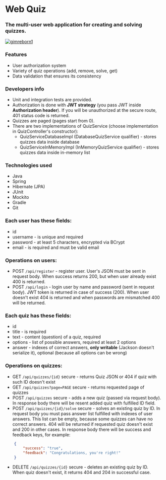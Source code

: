 # Web Quiz
### The multi-user web application for creating and solving quizzes.

[![gjmreborn1](https://circleci.com/gh/gjmreborn1/WebQuiz.svg?style=shield)](https://circleci.com)

### Features
* User authorization system
* Variety of quiz operations (add, remove, solve, get)
* Data validation that ensures its consistency

### Developers info
* Unit and integration tests are provided.
* Authorization is done with **JWT strategy** (you pass JWT inside **Authorization header**).
If you will be unauthorized at the secure route, 401 status code is returned.
* Quizzes are paged (pages start from 0).
* There are two implementations of QuizService (choose implementation in QuizController's constructor):
    * QuizServiceDatabaseImpl (DatabaseQuizService qualifier) - stores quizzes data inside database
    * QuizServiceInMemoryImpl (InMemoryQuizService qualifier) - stores quizzes data inside in-memory list

### Technologies used
* Java
* Spring
* Hibernate (JPA)
* JUnit
* Mockito
* Gradle
* Git

### Each user has these fields:
* id
* username - is unique and required
* password - at least 5 characters, encrypted via BCrypt
* email - is required and must be valid email

### Operations on users:
* POST `/api/register` - register user. User's JSON must be sent in request body. When success returns 200, but when user already exist 400 is returned.
* POST `/api/login` - login user by name and password (sent in request body). JWT token is returned in case of success (200).
When user doesn't exist 404 is returned and when passwords are mismatched 400 will be returned.

### Each quiz has these fields:
* id
* title - is required
* text - content (question) of a quiz, required
* options - list of possible answers, required at least 2 options
* answer - indexes of correct answers, **only writable** (Jackson doesn't serialize it), optional (because all options can be wrong)

### Operations on quizzes:
* GET `/api/quizzes/{id}` secure - returns Quiz JSON or 404 if quiz with such ID doesn't exist
* GET `/api/quizzes?page=PAGE` secure - returns requested page of quizzes
* POST `/api/quizzes` secure - adds a new quiz (passed via request body). In response body there will be resent added quiz with fulfilled ID field.
* POST `/api/quizzes/{id}/solve` secure - solves an existing quiz by ID. In request body you must pass answer list fulfilled with indexes of user answers. This list can be empty, because some quizzes can have no correct answers.
404 will be returned if requested quiz doesn't exist and 200 in other cases. In response body there will be success and feedback keys, for example:
```json
    {
        "success": "true",
        "feedback": "Congratulations, you're right!"
    }
```
* DELETE `/api/quizzes/{id}` secure - deletes an existing quiz by ID. When quiz doesn't exist, it returns 404 and 204 in successful case.
